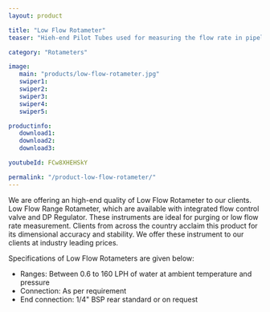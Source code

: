 ```yaml
---
layout: product

title: "Low Flow Rotameter"
teaser: "Hieh-end Pilot Tubes used for measuring the flow rate in pipeline by sensing the velocity and the static pressure."

category: "Rotameters"

image:
   main: "products/low-flow-rotameter.jpg"
   swiper1:
   swiper2:
   swiper3:
   swiper4:
   swiper5:

productinfo:
   download1:
   download2:
   download3:

youtubeId: FCw8XHEHSkY

permalink: "/product-low-flow-rotameter/"
---
```


We are offering an high-end quality of Low Flow Rotameter to our clients.
Low Flow Range Rotameter, which are available with integrated flow control valve and DP Regulator.
These instruments are ideal for purging or low flow rate measurement.
Clients from across the country acclaim this product for its dimensional accuracy and stability.
We offer these instrument to our clients at industry leading prices.

Specifications of Low Flow Rotameters are given below:
- Ranges: Between 0.6 to 160 LPH of water at ambient temperature and pressure
- Connection: As per requirement
- End connection: 1/4" BSP rear standard or on request
